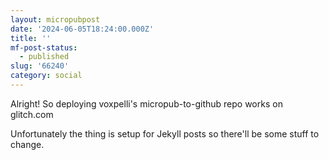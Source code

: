 ```yaml
---
layout: micropubpost
date: '2024-06-05T18:24:00.000Z'
title: ''
mf-post-status:
  - published
slug: '66240'
category: social
---
```

Alright! So deploying voxpelli&#39;s micropub-to-github repo works on glitch.com

Unfortunately the thing is setup for Jekyll posts so there&#39;ll be some stuff to change. 
